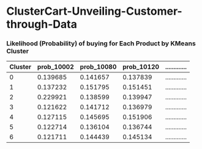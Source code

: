 # ClusterCart-Unveiling-Customer-through-Data

### Likelihood (Probability) of buying for Each Product by KMeans Cluster

| Cluster | prob_10002 | prob_10080 | prob_10120 | ............. |
|---------|------------|------------|------------|---------------|
| 0       | 0.139685   | 0.141657   | 0.137839   | ............. |    
| 1       | 0.137232   | 0.151795   | 0.151451   | ............. |     
| 2       | 0.229921   | 0.138599   | 0.139947   | ............. |     
| 3       | 0.121622   | 0.141712   | 0.136979   | ............. |     
| 4       | 0.127115   | 0.145695   | 0.151906   | ............. |     
| 5       | 0.122714   | 0.136104   | 0.136744   | ............. |     
| 6       | 0.121711   | 0.144439   | 0.145134   | ............. |     

